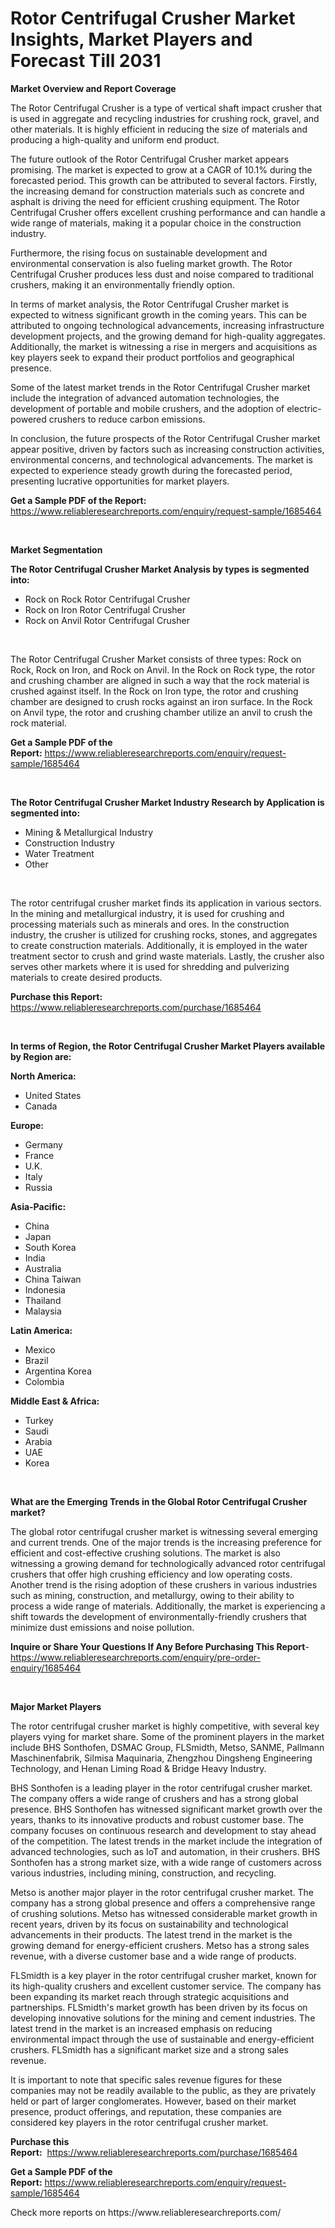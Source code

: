 <p><h1>Rotor Centrifugal Crusher Market Insights, Market Players and Forecast Till 2031</h1></p><p><strong>Market Overview and Report Coverage</strong></p>
<p><p>The Rotor Centrifugal Crusher is a type of vertical shaft impact crusher that is used in aggregate and recycling industries for crushing rock, gravel, and other materials. It is highly efficient in reducing the size of materials and producing a high-quality and uniform end product.</p><p>The future outlook of the Rotor Centrifugal Crusher market appears promising. The market is expected to grow at a CAGR of 10.1% during the forecasted period. This growth can be attributed to several factors. Firstly, the increasing demand for construction materials such as concrete and asphalt is driving the need for efficient crushing equipment. The Rotor Centrifugal Crusher offers excellent crushing performance and can handle a wide range of materials, making it a popular choice in the construction industry.</p><p>Furthermore, the rising focus on sustainable development and environmental conservation is also fueling market growth. The Rotor Centrifugal Crusher produces less dust and noise compared to traditional crushers, making it an environmentally friendly option.</p><p>In terms of market analysis, the Rotor Centrifugal Crusher market is expected to witness significant growth in the coming years. This can be attributed to ongoing technological advancements, increasing infrastructure development projects, and the growing demand for high-quality aggregates. Additionally, the market is witnessing a rise in mergers and acquisitions as key players seek to expand their product portfolios and geographical presence.</p><p>Some of the latest market trends in the Rotor Centrifugal Crusher market include the integration of advanced automation technologies, the development of portable and mobile crushers, and the adoption of electric-powered crushers to reduce carbon emissions.</p><p>In conclusion, the future prospects of the Rotor Centrifugal Crusher market appear positive, driven by factors such as increasing construction activities, environmental concerns, and technological advancements. The market is expected to experience steady growth during the forecasted period, presenting lucrative opportunities for market players.</p></p>
<p><strong>Get a Sample PDF of the Report:</strong> <a href="https://www.reliableresearchreports.com/enquiry/request-sample/1685464">https://www.reliableresearchreports.com/enquiry/request-sample/1685464</a></p>
<p>&nbsp;</p>
<p><strong>Market Segmentation</strong></p>
<p><strong>The Rotor Centrifugal Crusher Market Analysis by types is segmented into:</strong></p>
<p><ul><li>Rock on Rock Rotor Centrifugal Crusher</li><li>Rock on Iron Rotor Centrifugal Crusher</li><li>Rock on Anvil Rotor Centrifugal Crusher</li></ul></p>
<p>&nbsp;</p>
<p><p>The Rotor Centrifugal Crusher Market consists of three types: Rock on Rock, Rock on Iron, and Rock on Anvil. In the Rock on Rock type, the rotor and crushing chamber are aligned in such a way that the rock material is crushed against itself. In the Rock on Iron type, the rotor and crushing chamber are designed to crush rocks against an iron surface. In the Rock on Anvil type, the rotor and crushing chamber utilize an anvil to crush the rock material.</p></p>
<p><strong>Get a Sample PDF of the Report:</strong>&nbsp;<a href="https://www.reliableresearchreports.com/enquiry/request-sample/1685464">https://www.reliableresearchreports.com/enquiry/request-sample/1685464</a></p>
<p>&nbsp;</p>
<p><strong>The Rotor Centrifugal Crusher Market Industry Research by Application is segmented into:</strong></p>
<p><ul><li>Mining & Metallurgical Industry</li><li>Construction Industry</li><li>Water Treatment</li><li>Other</li></ul></p>
<p>&nbsp;</p>
<p><p>The rotor centrifugal crusher market finds its application in various sectors. In the mining and metallurgical industry, it is used for crushing and processing materials such as minerals and ores. In the construction industry, the crusher is utilized for crushing rocks, stones, and aggregates to create construction materials. Additionally, it is employed in the water treatment sector to crush and grind waste materials. Lastly, the crusher also serves other markets where it is used for shredding and pulverizing materials to create desired products.</p></p>
<p><strong>Purchase this Report:</strong>&nbsp; <a href="https://www.reliableresearchreports.com/purchase/1685464">https://www.reliableresearchreports.com/purchase/1685464</a></p>
<p>&nbsp;</p>
<p><strong>In terms of Region, the Rotor Centrifugal Crusher Market Players available by Region are:</strong></p>
<p>
    <p> <strong> North America: </strong>
        <ul>
            <li>United States</li>
            <li>Canada</li>
        </ul>
        </p> 
    <p> <strong> Europe: </strong>
        <ul>
            <li>Germany</li>
            <li>France</li>
            <li>U.K.</li>
            <li>Italy</li>
            <li>Russia</li>
        </ul>
        </p> 
    <p> <strong> Asia-Pacific: </strong>
        <ul>
            <li>China</li>
            <li>Japan</li>
            <li>South Korea</li>
            <li>India</li>
            <li>Australia</li>
            <li>China Taiwan</li>
            <li>Indonesia</li>
            <li>Thailand</li>
            <li>Malaysia</li>
        </ul>
        </p> 
    <p> <strong> Latin America: </strong>
        <ul>
            <li>Mexico</li>
            <li>Brazil</li>
            <li>Argentina Korea</li>
            <li>Colombia</li>
        </ul>
        </p> 
    <p> <strong> Middle East & Africa: </strong>
        <ul>
            <li>Turkey</li>
            <li>Saudi</li>
            <li>Arabia</li>
            <li>UAE</li>
            <li>Korea</li>
        </ul>
    </p>
    </p>
<p>&nbsp;</p>
<p><strong>What are the Emerging Trends in the Global Rotor Centrifugal Crusher market?</strong></p>
<p><p>The global rotor centrifugal crusher market is witnessing several emerging and current trends. One of the major trends is the increasing preference for efficient and cost-effective crushing solutions. The market is also witnessing a growing demand for technologically advanced rotor centrifugal crushers that offer high crushing efficiency and low operating costs. Another trend is the rising adoption of these crushers in various industries such as mining, construction, and metallurgy, owing to their ability to process a wide range of materials. Additionally, the market is experiencing a shift towards the development of environmentally-friendly crushers that minimize dust emissions and noise pollution.</p></p>
<p><strong>Inquire or Share Your Questions If Any Before Purchasing This Report</strong>- <a href="https://www.reliableresearchreports.com/enquiry/pre-order-enquiry/1685464">https://www.reliableresearchreports.com/enquiry/pre-order-enquiry/1685464</a></p>
<p>&nbsp;</p>
<p><strong>Major Market Players</strong></p>
<p><p>The rotor centrifugal crusher market is highly competitive, with several key players vying for market share. Some of the prominent players in the market include BHS Sonthofen, DSMAC Group, FLSmidth, Metso, SANME, Pallmann Maschinenfabrik, Silmisa Maquinaria, Zhengzhou Dingsheng Engineering Technology, and Henan Liming Road & Bridge Heavy Industry.</p><p>BHS Sonthofen is a leading player in the rotor centrifugal crusher market. The company offers a wide range of crushers and has a strong global presence. BHS Sonthofen has witnessed significant market growth over the years, thanks to its innovative products and robust customer base. The company focuses on continuous research and development to stay ahead of the competition. The latest trends in the market include the integration of advanced technologies, such as IoT and automation, in their crushers. BHS Sonthofen has a strong market size, with a wide range of customers across various industries, including mining, construction, and recycling.</p><p>Metso is another major player in the rotor centrifugal crusher market. The company has a strong global presence and offers a comprehensive range of crushing solutions. Metso has witnessed considerable market growth in recent years, driven by its focus on sustainability and technological advancements in their products. The latest trend in the market is the growing demand for energy-efficient crushers. Metso has a strong sales revenue, with a diverse customer base and a wide range of products.</p><p>FLSmidth is a key player in the rotor centrifugal crusher market, known for its high-quality crushers and excellent customer service. The company has been expanding its market reach through strategic acquisitions and partnerships. FLSmidth's market growth has been driven by its focus on developing innovative solutions for the mining and cement industries. The latest trend in the market is an increased emphasis on reducing environmental impact through the use of sustainable and energy-efficient crushers. FLSmidth has a significant market size and a strong sales revenue.</p><p>It is important to note that specific sales revenue figures for these companies may not be readily available to the public, as they are privately held or part of larger conglomerates. However, based on their market presence, product offerings, and reputation, these companies are considered key players in the rotor centrifugal crusher market.</p></p>
<p><strong>Purchase this Report:</strong>&nbsp;&nbsp;<a href="https://www.reliableresearchreports.com/purchase/1685464">https://www.reliableresearchreports.com/purchase/1685464</a></p>
<p></p>
<p><strong>Get a Sample PDF of the Report:</strong>&nbsp;<a href="https://www.reliableresearchreports.com/enquiry/request-sample/1685464">https://www.reliableresearchreports.com/enquiry/request-sample/1685464</a></p>
<p>Check more reports on https://www.reliableresearchreports.com/</p>